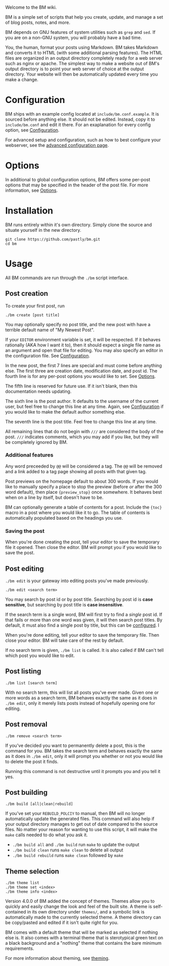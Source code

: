 Welcome to the BM wiki.

BM is a simple set of scripts that help you create, update, and manage a set of
blog posts, notes, and more.

BM depends on GNU features of system utilities such as `grep` and `sed`. If you
are on a non-GNU system, you will probably have a bad time.

You, the human, format your posts using Markdown. BM takes Markdown and converts
it to HTML (with some additional parsing features). The HTML files are organized
in an output directory completely ready for a web server such as nginx or
apache. The simplest way to make a website out of BM's output directory is to
point your web server of choice at the output directory. Your website will then
be automatically updated every time you make a change.

# Configuration

BM ships with an example config located at `include/bm.conf.example`. It is
sourced before anything else. It should not be edited. Instead, copy it to
`include/bm.conf` and edit it there. For an exaplanation for every config
option, see [Configuration](Configuration.md).

For advanced setup and configuration, such as how to best configure your
webserver, see the [advanced configuration page](AdvancedConfiguration.md).
# Options

In additional to global configuration options, BM offers some per-post options
that may be specified in the header of the post file. For more information, see
[Options](Options.md).

# Installation

BM runs entirely within it's own directory. Simply clone the source and situate
yourself in the new directory.

    git clone https://github.com/pastly/bm.git
    cd bm

# Usage

All BM commands are run through the `./bm` script interface.

## Post creation

To create your first post, run

    ./bm create [post title]

You may optionally specify no post title, and the new post with have a terrible
default name of "My Newest Post".

If your `EDITOR` environment variable is set, it will be respected. If it
behaves rationally (AKA how I want it to), then it should expect a single file
name as an argument and open that file for editing. You may also specify an
editor in the configuration file. See [Configuration](Configuration.md).

In the new post, the first 7 lines are special and must come before anything
else. The first three are creation date, modification date, and post id.
The fourth line is for any per-post options you would like to set. See
[Options](Options.md).

The fifth line is reserved for future use. If it isn't blank, then this
documentation needs updating.

The sixth line is the post author. It defaults to the username of the current
user, but feel free to change this line at any time. Again, see
[Configuration](Configuration.md) if you would like to make the default
author something else.

The seventh line is the post title. Feel free to change this line at any time.

All remaining lines that do not begin with `///` are considered the body of the
post. `///` indicates comments, which you may add if you like, but they will be
completely ignored by BM.

### Additional features

Any word preceeded by `@@` will be considered a tag. The `@@` will be removed
and a link added to a tag page showing all posts with that given tag.

Post previews on the homepage default to about 300 words. If you would like to
manually specify a place to stop the preview (before _or_ after the 300 word
default), then place `{preview_stop}` once somewhere. It behaves best when on a
line by itself, but doesn't have to be.

BM can optionally generate a table of contents for a post. Include the `{toc}`
macro in a post where you would like it to go. The table of contents is
automatically populated based on the headings you use.

### Saving the post

When you're done creating the post, tell your editor to save the temporary file
it opened. Then close the editor. BM will prompt you if you would like to save
the post.

## Post editing

`./bm edit` is your gateway into editing posts you've made previously.

    ./bm edit <search term>

You may search by post id or by post title. Searching by post id is __case
sensitive__, but searching by post title is __case insensitive__.

If the search term is a single word, BM will first try to find a _single_ post
id. If that fails or more than one word was given, it will then search post
titles. By default, it must also find a single post by title, but this can be
[configured](Configuration.md). I

When you're done editing, tell your editor to save the temporary file. Then
close your editor. BM will take care of the rest by default.

If no search term is given, `./bm list` is called. It is also called if BM can't
tell which post you would like to edit.

## Post listing

    ./bm list [search term]

With no search term, this will list all posts you've ever made. Given one or
more words as a search term, BM behaves exactly the same as it does in
`./bm edit`, only it merely lists posts instead of hopefully opening one for
editing.

## Post removal

    ./bm remove <search term>

If you've decided you want to permanently delete a post, this is the command for
you. BM takes the search term and behaves exactly the same as it does in `./bm
edit`, only it will prompt you whether or not you would like to delete the post
it finds.

Running this command is not destructive until it prompts you and you tell it
yes.

## Post building

    ./bm build [all|clean|rebuild]

If you've set your `REBUILD_POLCIY` to manual, then BM will no longer
automatically update the generated files. This command will also help if your
output directory manages to get out of date compared to the source files. No
matter your reason for wanting to use this script, it will make the `make`
calls needed to do what you ask it.

- `./bm build all` and `./bm build` run `make` to update the output
- `./bm build clean` runs `make clean` to delete all output
- `./bm build rebuild` runs `make clean` followed by `make`

## Theme selection

    ./bm theme list
    ./bm theme set <index>
    ./bm theme info <index>

Version 4.0.0 of BM added the concept of themes. Themes allow you to quickly and
easily change the look and feel of the built site. A theme is self-contained in
its own directory under `themes/`, and a symbolic link is automatically made to
the currently selected theme. A theme directory can be copy/pasted and edited if
it isn't quite right for you.

BM comes with a default theme that will be marked as selected if nothing else
is. It also comes with a terminal theme that is sterotypical green text on a
black background and a "nothing" theme that contains the bare minimum
requirements.

For more information about theming, see [theming](Theming.md).
